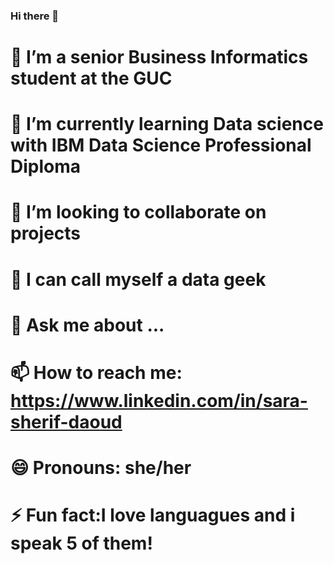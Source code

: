 ### Hi there 👋

 # 🔭 I’m a senior Business Informatics student at the GUC
 # 🌱 I’m currently learning Data science with IBM Data Science Professional Diploma
 # 👯 I’m looking to collaborate on projects
 # 🤔 I can call myself a data geek
 # 💬 Ask me about ...
 # 📫 How to reach me: https://www.linkedin.com/in/sara-sherif-daoud
 # 😄 Pronouns: she/her
 # ⚡ Fun fact:I love languagues and i speak 5 of them!


